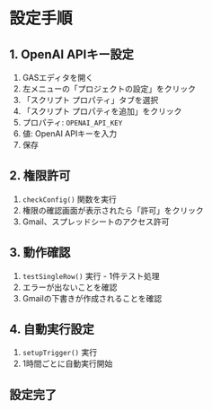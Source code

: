 # 設定手順

## 1. OpenAI APIキー設定
1. GASエディタを開く
2. 左メニューの「プロジェクトの設定」をクリック
3. 「スクリプト プロパティ」タブを選択
4. 「スクリプト プロパティを追加」をクリック
5. プロパティ: `OPENAI_API_KEY`
6. 値: OpenAI APIキーを入力
7. 保存

## 2. 権限許可
1. `checkConfig()` 関数を実行
2. 権限の確認画面が表示されたら「許可」をクリック
3. Gmail、スプレッドシートのアクセス許可

## 3. 動作確認
1. `testSingleRow()` 実行 - 1件テスト処理
2. エラーが出ないことを確認
3. Gmailの下書きが作成されることを確認

## 4. 自動実行設定
1. `setupTrigger()` 実行
2. 1時間ごとに自動実行開始

## 設定完了